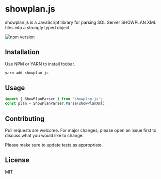 # showplan.js

showplan.js is a JavaScript library for parsing SQL Server SHOWPLAN XML files into a strongly
typed object.

[![npm version](https://badge.fury.io/js/showplan-js.svg)](https://badge.fury.io/js/showplan-js)

## Installation

Use NPM or YARN to install foobar.

```bash
yarn add showplan-js
```

## Usage

```typescript
import { ShowPlanParser } from 'showplan-js';
const plan = ShowPlanParser.Parse(showPlanXml);
```

## Contributing
Pull requests are welcome. For major changes, please open an issue first to discuss what you would like to change.

Please make sure to update tests as appropriate.

## License
[MIT](https://choosealicense.com/licenses/mit/)

